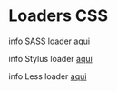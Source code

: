 # Loaders CSS

info SASS loader [aqui](https://github.com/webpack-contrib/sass-loader)

info Stylus loader [aqui](https://github.com/shama/stylus-loader)

info Less loader [aqui](https://github.com/webpack-contrib/less-loader)

